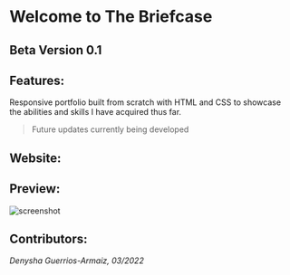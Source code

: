 # Welcome to The Briefcase

## Beta Version 0.1

## Features:

Responsive portfolio built from scratch with HTML and CSS to showcase the abilities and skills I have acquired thus far.

> Future updates currently being developed

## Website:

## Preview:
![screenshot](/assets/images/preview.png)

## Contributors:
*Denysha Guerrios-Armaiz, 03/2022*